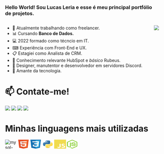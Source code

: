### Hello World! Sou Lucas Leria e esse é meu principal portfólio de projetos. 
##

<div>  
  <img align="right" height="163em" src="https://github-readme-stats.vercel.app/api?username=lucasgleria&show_icons=true&theme=jolly&include_all_commits=true&count_private=true"/>
  
- 💼 Atualmente trabalhando como freelancer.
- 📊 Cursando **Banco de Dados.**
- 💻 2022 formado como técncio em IT.
- ⌨ Experiência com Front-End e UX.
- 📋 Estagiei como Analista de CRM.
- 📙 Conhecimento relevante HubSpot e *básico* Rubeus.
- 🔑 Designer, manutentor e desenvolvedor em servidores Discord.
- 💞 Amante da tecnologia.

 # 📫 Contate-me! 

  <a href="https://www.linkedin.com/in/lucasleria/" target="_blank">
 <img src="https://img.shields.io/badge/-LinkedIn-%230077B5?style=for-the-badge&logo=linkedin&logoColor=white" target="_blank"></a>
  <a href="https://api.whatsapp.com/send?phone=5511945735280&text=Olá!%20acessei%20seu%20perfil%20pelo%20GitHub%20e%20gostaria%20de%20falar%20com%20você!" target="_blank">
  <img src="https://img.shields.io/badge/WhatsApp-25D366?style=for-the-badge&logo=whatsapp&logoColor=white" target="_blank"></a>
    <a href="mailto:lucasleria17@gmail.com?subject=Ol%C3%A1!%20acessei%20seu%20perfil%20pelo%20GitHub%20e%20gostaria%20de%20falar%20com%20voc%C3%AA!&body=_Escreva%20aqui%20sua%20mensagem_" target="_blank"> 
 <img src="https://img.shields.io/badge/Gmail-D14836?style=for-the-badge&logo=gmail&logoColor=white" target="_blank"></a>
   <a href="https://discord.gg/Sgz3EyqKkP" target="_blank">
 <img src="https://img.shields.io/badge/Discord-7289DA?style=for-the-badge&logo=discord&logoColor=white" target="_blank"></a> 
 

# Minhas linguagens mais utilizadas 

<img align="left" alt="mysql-icon" height="30" width="40" src="https://cdn.jsdelivr.net/gh/devicons/devicon/icons/mysql/mysql-original.svg">
<img align="left" height="30" width="40" alt="html-icon" src="https://raw.githubusercontent.com/devicons/devicon/master/icons/html5/html5-original.svg">
<img align="left" height="30" width="40" alt="css-icon" src="https://raw.githubusercontent.com/devicons/devicon/master/icons/css3/css3-original.svg">
<img align="left" alt="python-icon" height="30" width="40" src="https://raw.githubusercontent.com/devicons/devicon/master/icons/python/python-original.svg">
<img align="left" height="30" width="40" alt="js-icon"  src="https://raw.githubusercontent.com/devicons/devicon/master/icons/javascript/javascript-plain.svg">
<img align="left" height="30" width="40" alt="js-icon"  src="https://raw.githubusercontent.com/devicons/devicon/master/icons/nodejs/nodejs-plain.svg">
<br>
    
